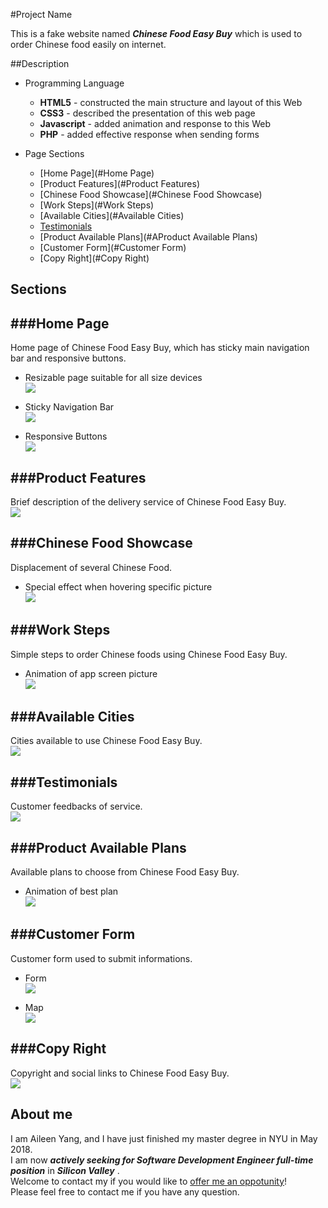 #Project Name

This is a fake website named ***Chinese Food Easy Buy*** which is used to order Chinese food easily on internet.

##Description

* Programming Language
	* **HTML5** - constructed the main structure and layout of this Web
	* **CSS3**  - described the presentation of this web page
	* **Javascript** - added animation and response to this Web
	* **PHP** - added effective response when sending forms

* Page Sections
	* [Home Page](#Home Page)
	* [Product Features](#Product Features)
	* [Chinese Food Showcase](#Chinese Food Showcase)
	* [Work Steps](#Work Steps)
	* [Available Cities](#Available Cities)
	* [Testimonials](#Testimonials)
	* [Product Available Plans](#AProduct Available Plans)
	* [Customer Form](#Customer Form)
	* [Copy Right](#Copy Right)


## Sections
###Home Page
-----------
Home page of Chinese Food Easy Buy, which has sticky main navigation bar and responsive buttons.


* Resizable page suitable for all size devices</br>
![](readmeDemo/gif/resize.gif)

* Sticky Navigation Bar</br>
![](readmeDemo/gif/sticky_nav_bar.gif)

* Responsive Buttons</br>
![](readmeDemo/gif/reponsive_btns.gif)


###Product Features
-----------
Brief description of the delivery service of Chinese Food Easy Buy.</br>
![](readmeDemo/pic/section-features.jpg)

###Chinese Food Showcase
-----------
Displacement of several Chinese Food.

* Special effect when hovering specific picture</br>
![](readmeDemo/gif/meal_display.gif)



###Work Steps
-----------
Simple steps to order Chinese foods using Chinese Food Easy Buy.

* Animation of app screen picture</br>
![](readmeDemo/gif/app_img_ani.gif)



###Available Cities
-----------
Cities available to use Chinese Food Easy Buy.</br>
![](readmeDemo/pic/section-cities.jpg)


###Testimonials
-----------
Customer feedbacks of service.</br>
![](readmeDemo/pic/section-testimonials.jpg)

###Product Available Plans
-----------
Available plans to choose from Chinese Food Easy Buy.

* Animation of best plan</br>
![](readmeDemo/gif/plans.gif)


###Customer Form
-----------
Customer form used to submit informations.

* Form </br>
![](readmeDemo/gif/form.gif)

* Map</br>
![](readmeDemo/gif/map.gif)


###Copy Right
-----------
Copyright and social links to Chinese Food Easy Buy.</br>
![](readmeDemo/pic/section-footer.jpg)

## About me
I am Aileen Yang, and I have just finished my master degree in NYU in May 2018.</br>
I am now ***actively seeking for Software Development Engineer full-time position*** in ***Silicon Valley*** .</br>
Welcome to contact my if you would like to [offer me an oppotunity](mailto:yy1910@nyu.edu)!</br>
Please feel free to contact me if you have any question.
